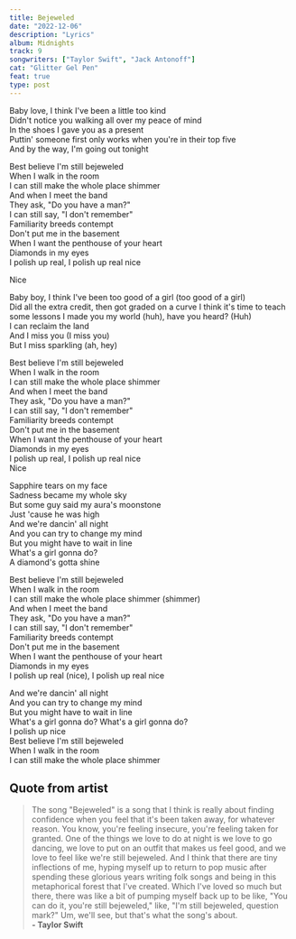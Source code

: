 ```yaml
---
title: Bejeweled
date: "2022-12-06"
description: "Lyrics"
album: Midnights
track: 9
songwriters: ["Taylor Swift", "Jack Antonoff"]
cat: "Glitter Gel Pen"
feat: true
type: post
---
```


<p className="verse-one">
Baby love, I think I've been a little too kind <br />
Didn't notice you walking all over my peace of mind <br />
In the shoes I gave you as a present <br />
Puttin' someone first only works when you're in their top five <br />
And by the way, I'm going out tonight <br />
</p>
<p className="chorus">
Best believe I'm still bejeweled <br />
When I walk in the room <br />
I can still make the whole place shimmer <br />
And when I meet the band <br />
They ask, "Do you have a man?" <br />
I can still say, "I don't remember" <br />
Familiarity breeds contempt <br />
Don't put me in the basement <br />
When I want the penthouse of your heart <br />
Diamonds in my eyes <br />
I polish up real, I polish up real nice <br />
</p>
<p className="post-chorus">
Nice <br />
</p>
<p className="verse-two">
Baby boy, I think I've been too good of a girl (too good of a girl) <br />
Did all the extra credit, then got graded on a curve
I think it's time to teach some lessons
I made you my world (huh), have you heard? (Huh) <br />
I can reclaim the land <br />
And I miss you (I miss you) <br />
But I miss sparkling (ah, hey) <br />
</p>
<p className="chorus">
Best believe I'm still bejeweled <br />
When I walk in the room <br />
I can still make the whole place shimmer <br />
And when I meet the band <br />
They ask, "Do you have a man?" <br />
I can still say, "I don't remember" <br />
Familiarity breeds contempt <br />
Don't put me in the basement <br />
When I want the penthouse of your heart <br />
Diamonds in my eyes <br />
I polish up real, I polish up real nice <br />
Nice <br />
</p>
<p className="bridge">
Sapphire tears on my face <br />
Sadness became my whole sky <br />
But some guy said my aura's moonstone <br />
Just 'cause he was high <br />
And we're dancin' all night <br />
And you can try to change my mind <br />
But you might have to wait in line <br />
What's a girl gonna do? <br />
A diamond's gotta shine <br />
</p>
<p className="chorus">
Best believe I'm still bejeweled <br />
When I walk in the room <br />
I can still make the whole place shimmer (shimmer) <br />
And when I meet the band <br />
They ask, "Do you have a man?" <br />
I can still say, "I don't remember" <br />
Familiarity breeds contempt <br />
Don't put me in the basement <br />
When I want the penthouse of your heart <br />
Diamonds in my eyes <br />
I polish up real (nice), I polish up real nice <br />
</p>
<p className="outro">
And we're dancin' all night <br />
And you can try to change my mind <br />
But you might have to wait in line <br />
What's a girl gonna do? What's a girl gonna do? <br />
I polish up nice <br />
Best believe I'm still bejeweled <br />
When I walk in the room <br />
I can still make the whole place shimmer <br />
</p>

## Quote from artist

<blockquote cite="https://www.youtube.com/watch?v=6t5sBwyL5z8&t=345s">
The song "Bejeweled" is a song that I think is really about finding confidence when you feel that it's been taken away, for whatever reason. You know, you're feeling insecure, you're feeling taken for granted. One of the things we love to do at night is we love to go dancing, we love to put on an outfit that makes us feel good, and we love to feel like we're still bejeweled. And I think that there are tiny inflections of me, hyping myself up to return to pop music after spending these glorious years writing folk songs and being in this metaphorical forest that I've created. Which I've loved so much but there, there was like a bit of pumping myself back up to be like, "You can do it, you're still bejeweled," like, "I'm still bejeweled, question mark?" Um, we'll see, but that's what the song's about.
<br /><b>- Taylor Swift</b>
</blockquote>
